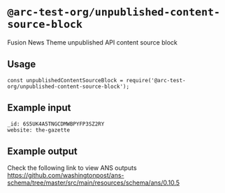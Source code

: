 # `@arc-test-org/unpublished-content-source-block`

Fusion News Theme unpublished API content source block

## Usage

```
const unpublishedContentSourceBlock = require('@arc-test-org/unpublished-content-source-block');
```

## Example input
```
_id: 6S5UK4A5TNGCDMWBPYFP3SZ2RY
website: the-gazette
```

## Example output
Check the following link to view ANS outputs
https://github.com/washingtonpost/ans-schema/tree/master/src/main/resources/schema/ans/0.10.5
